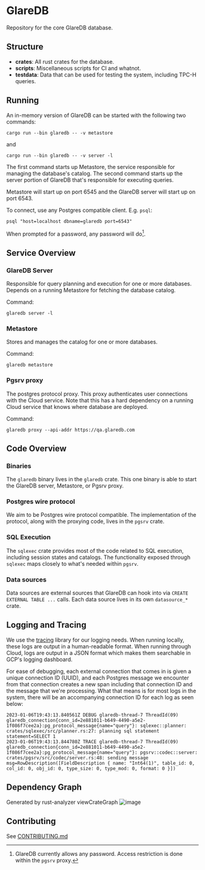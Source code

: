 # GlareDB

Repository for the core GlareDB database.

## Structure

- **crates**: All rust crates for the database. 
- **scripts**: Miscellaneous scripts for CI and whatnot.
- **testdata**: Data that can be used for testing the system, including TPC-H queries.

## Running

An in-memory version of GlareDB can be started with the following two commands:

``` shell
cargo run --bin glaredb -- -v metastore
```

and

``` shell
cargo run --bin glaredb -- -v server -l
```

The first command starts up Metastore, the service responsible for managing the
database's catalog. The second command starts up the server portion of GlareDB
that's responsible for executing queries.

Metastore will start up on port 6545 and the GlareDB server will start up on
port 6543.

To connect, use any Postgres compatible client. E.g. `psql`:

``` shell
psql "host=localhost dbname=glaredb port=6543"
```

When prompted for a password, any password will do[^1].

## Service Overview

### GlareDB Server

Responsible for query planning and execution for one or more databases. Depends
on a running Metastore for fetching the database catalog.

Command:

``` shell
glaredb server -l
```

### Metastore

Stores and manages the catalog for one or more databases.

Command:

``` shell
glaredb metastore
```

### Pgsrv proxy

The postgres protocol proxy. This proxy authenticates user connections with the
Cloud service. Note that this has a hard dependency on a running Cloud service
that knows where database are deployed.

Command:

``` shell
glaredb proxy --api-addr https://qa.glaredb.com
```

## Code Overview

### Binaries

The `glaredb` binary lives in the `glaredb` crate. This one binary is able to
start the GlareDB server, Metastore, or Pgsrv proxy.

### Postgres wire protocol

We aim to be Postgres wire protocol compatible. The implementation of the
protocol, along with the proxying code, lives in the `pgsrv` crate.

### SQL Execution

The `sqlexec` crate provides most of the code related to SQL execution,
including session states and catalogs. The functionality exposed through
`sqlexec` maps closely to what's needed within `pgsrv`.

### Data sources

Data sources are external sources that GlareDB can hook into via `CREATE
EXTERNAL TABLE ...` calls. Each data source lives in its own `datasource_*`
crate.

## Logging and Tracing

We use the [tracing](https://docs.rs/tracing/latest/tracing/) library for our logging needs. When running locally,
these logs are output in a human-readable format. When running through Cloud,
logs are output in a JSON format which makes them searchable in GCP's logging
dashboard.

For ease of debugging, each external connection that comes in is given a unique
connection ID (UUID), and each Postgres message we encounter from that
connection creates a new span including that connection ID and the message that
we're processing. What that means is for most logs in the system, there will be
an accompanying connection ID for each log as seen below:

``` text
2023-01-06T19:43:13.840561Z DEBUG glaredb-thread-7 ThreadId(09) glaredb_connection{conn_id=2e881011-b649-4490-a5e2-1f086f7cee2a}:pg_protocol_message{name="query"}: sqlexec::planner: crates/sqlexec/src/planner.rs:27: planning sql statement statement=SELECT 1
2023-01-06T19:43:13.844780Z TRACE glaredb-thread-7 ThreadId(09) glaredb_connection{conn_id=2e881011-b649-4490-a5e2-1f086f7cee2a}:pg_protocol_message{name="query"}: pgsrv::codec::server: crates/pgsrv/src/codec/server.rs:48: sending message msg=RowDescription([FieldDescription { name: "Int64(1)", table_id: 0, col_id: 0, obj_id: 0, type_size: 0, type_mod: 0, format: 0 }])
```
## Dependency Graph
Generated by rust-analyzer viewCrateGraph
![image](https://user-images.githubusercontent.com/2547411/219805638-573caa4e-897e-433c-88db-15e3142fb047.png)


## Contributing

See [CONTRIBUTING.md](CONTRIBUTING.md)

[^1]: GlareDB currently allows any password. Access restriction is done within
    the `pgsrv` proxy.
